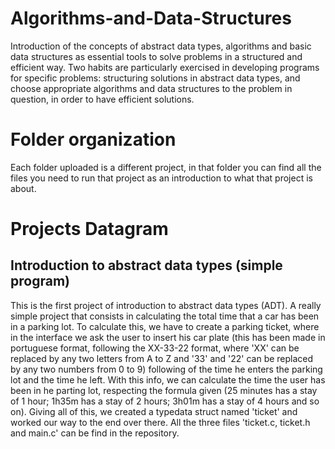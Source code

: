 # Algorithms-and-Data-Structures

Introduction of the concepts of abstract data types, algorithms and basic data structures as essential tools to solve problems in a structured and efficient way. Two habits are particularly exercised in developing programs for specific problems: structuring solutions in abstract data types, and choose appropriate algorithms and data structures to the problem in question, in order to have efficient solutions.

# Folder organization

Each folder uploaded is a different project, in that folder you can find all the files you need to run that project as an introduction to what that project is about.

# Projects Datagram

## Introduction to abstract data types (simple program)

This is the first project of introduction to abstract data types (ADT). A really simple project that consists in calculating the total time that a car has been in a parking lot. To calculate this, we have to create a parking ticket, where in the interface we ask the user to insert his car plate (this has been made in portuguese format, following the XX-33-22 format, where 'XX' can be replaced by any two letters from A to Z and '33' and '22' can be replaced by any two numbers from 0 to 9) following of the time he enters the parking lot and the time he left.
With this info, we can calculate the time the user has been in he parting lot, respecting the formula given (25 minutes has a stay of 1 hour; 1h35m has a stay of 2 hours; 3h01m has a stay of 4 hours and so on).
Giving all of this, we created a typedata struct named 'ticket' and worked our way to the end over there. All the three files 'ticket.c, ticket.h and main.c' can be find in the repository.
